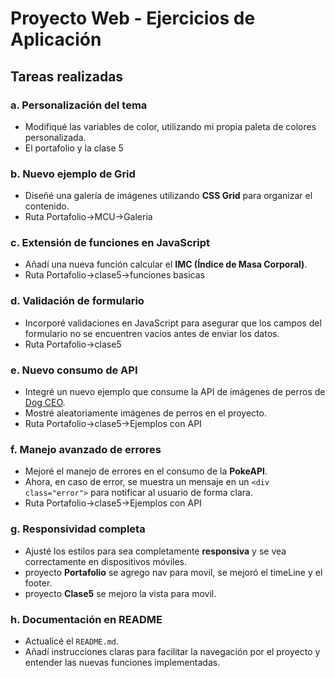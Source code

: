 # Proyecto Web - Ejercicios de Aplicación

## Tareas realizadas

### a. Personalización del tema
- Modifiqué las variables de color, utilizando mi propia paleta de colores personalizada.
- El portafolio y la clase 5
### b. Nuevo ejemplo de Grid
- Diseñé una galería de imágenes utilizando **CSS Grid** para organizar el contenido.
- Ruta  Portafolio->MCU->Galeria

### c. Extensión de funciones en JavaScript
- Añadí una nueva función calcular el **IMC (Índice de Masa Corporal)**.
- Ruta Portafolio->clase5->funciones basicas

### d. Validación de formulario
- Incorporé validaciones en JavaScript para asegurar que los campos del formulario no se encuentren vacíos antes de enviar los datos.
- Ruta Portafolio->clase5

### e. Nuevo consumo de API
- Integré un nuevo ejemplo que consume la API de imágenes de perros de [Dog CEO](https://dog.ceo/dog-api/breeds-list).
- Mostré aleatoriamente imágenes de perros en el proyecto.
- Ruta Portafolio->clase5->Ejemplos con API

### f. Manejo avanzado de errores
- Mejoré el manejo de errores en el consumo de la **PokeAPI**.
- Ahora, en caso de error, se muestra un mensaje en un `<div class="error">` para notificar al usuario de forma clara.
- Ruta Portafolio->clase5->Ejemplos con API

### g. Responsividad completa
- Ajusté los estilos para sea completamente **responsiva** y se vea correctamente en dispositivos móviles.
- proyecto **Portafolio** se agrego nav para movil, se mejoró el timeLine y el footer.
- proyecto **Clase5** se mejoro la vista para movil.
### h. Documentación en README
- Actualicé el `README.md`.
- Añadí instrucciones claras para facilitar la navegación por el proyecto y entender las nuevas funciones implementadas.
